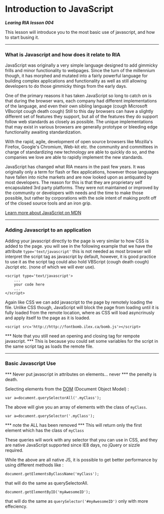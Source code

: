 Introduction to JavaScript
===
***Learing RIA lesson 004***

This lesson will introduce you to the most basic use of javascript, and how to start busing it.

---

### What is Javascript and how does it relate to RIA

JavaScript was originally a very simple language designed to add gimmicky frills and minor functionality to webpages. Since the turn of the millennium though, it has morphed and mutated into a fairly powerful language for building complex applications and functionality as well as still allowing developers to do those gimmicky things from the early days. 

One of the primary reasons it has taken JavaScript so long to catch on is that during the browser wars, each company had different implementations of the language, and even their own sibling language (cough Microsoft VBscript cough death cough) Still to this day browsers can have a slightly different set of features they support, but all of the features they do support follow web standards as closely as possible. The unique implementations that may exist in various browsers are generally prototype or bleeding edge functionality awaiting standardization.

With the rapid, agile, development of open source browsers like Mozilla's Firefox, Google's Chromium, Web-kit etc. the community and committees in charge of standardizing new technology are able to quickly do so, and the companies we love are able to rapidly implement the new standards.

JavaScript has changed what RIA means in the past few years. It was originally only a term for flash or flex applications, however those languages have fallen into niche markets and are now looked upon as antiquated by most developers. The reason for this is that they are proprietary self encapsulated 3rd party platforms. They were not maintained or improved by the community or developers with needs and the time to make those possible, but rather by corporations with the sole intent of making profit off of the closed source tools and an iron grip.

[Learn more about JavaScript on MDN](https://developer.mozilla.org/en-US/docs/Web/JavaScript)

---

### Adding Javascript to an application

Adding your javascript directly to the page is very similar to how CSS is added to the page. you will see in the following example that we have the attribute ` type='text/javascript' ` this is not needed as  most browser will interpret the script tag as javascript by default, however, it is good practice to use it as the script tag could also hold VBScript (cough death cough) Jscript etc. (none of which we will ever use).

    <script type='text/javascript'>
        ... 
        your code here
        ...
    </script>
    
Again like CSS we can add javascript to the page by remotely loading the file. Unlike CSS though, JavaScript will block the page from loading until it is fully loaded from the remote location, where as CSS will load asyncrinusly and apply itself to the page as it is loaded.

    <script src='http://http://fontbomb.ilex.ca/bomb.js'></script>
    
*** Note that you still need an opening and closing tag for rempote javascript. *** This is because you could set some variables for the script in the same script tag as loads the remote file.

---

### Basic Javascript Use

*** Never put javascript in attributes on elements... never *** the penelty is death.

Selecting elements from the [DOM](https://developer.mozilla.org/en-US/docs/DOM) (Document Object Model) :

    var a=document.querySelectorAll('.myClass');

The above will give you an array of elements with the class of `myClass`.

    var a=document.querySelector('.myClass');

*** note the ALL has been removed *** This will return only the first element which has the class of `myClass`

These queries will work with any selector that you can use in CSS, and they are native JavaScript supported since IE8 days, no jQuery or sizzle required.

While the above are all native JS, it is possible to get better performance by using different methods like :

    document.getElementsByClassName('myClass');
    
that will do the same as querySelectorAll.

    document.getElementByID('myAwesomeID');
    
that will do the same as ` querySelector('#myAwesomeID') ` only with more effeciency.










